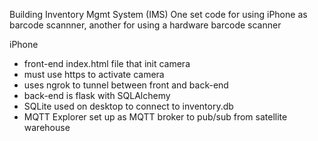 Building Inventory Mgmt System (IMS)
One set code for using iPhone as barcode scannner, another for using a hardware barcode scanner

iPhone
- front-end index.html file that init camera
- must use https to activate camera
- uses ngrok to tunnel between front and back-end
- back-end is flask with SQLAlchemy
- SQLite used on desktop to connect to inventory.db
- MQTT Explorer set up as MQTT broker to pub/sub from satellite warehouse
